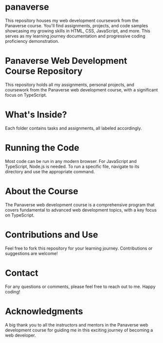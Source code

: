 # panaverse
This repository houses my web development coursework from the Panaverse course. You'll find assignments, projects, and code samples showcasing my growing skills in HTML, CSS, JavaScript, and more. This serves as my learning journey documentation and progressive coding proficiency demonstration.

# Panaverse Web Development Course Repository
This repository holds all my assignments, personal projects, and coursework from the Panaverse web development course, with a significant focus on TypeScript.

# What's Inside?

Each folder contains tasks and assignments, all labeled accordingly.

# Running the Code
Most code can be run in any modern browser. For JavaScript and TypeScript, Node.js is needed. To run a specific file, navigate to its directory and use the appropriate command.

# About the Course
The Panaverse web development course is a comprehensive program that covers fundamental to advanced web development topics, with a key focus on TypeScript.

# Contributions and Use
Feel free to fork this repository for your learning journey. Contributions or suggestions are welcome!

# Contact
For any questions or comments, please feel free to reach out to me. Happy coding!

# Acknowledgments
A big thank you to all the instructors and mentors in the Panaverse web development course for guiding me in this exciting journey of becoming a web developer.

